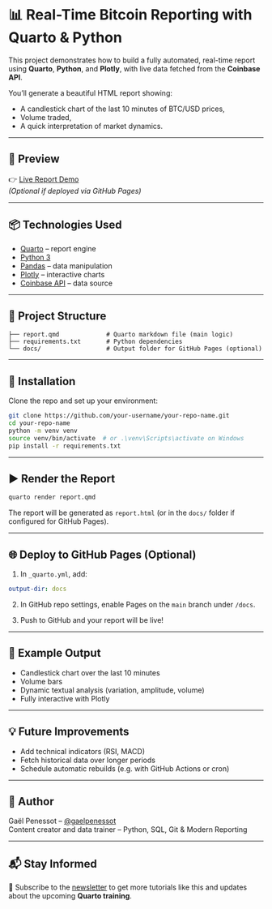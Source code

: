 # 📊 Real-Time Bitcoin Reporting with Quarto & Python

This project demonstrates how to build a fully automated, real-time report using **Quarto**, **Python**, and **Plotly**, with live data fetched from the **Coinbase API**.

You’ll generate a beautiful HTML report showing:
- A candlestick chart of the last 10 minutes of BTC/USD prices,
- Volume traded,
- A quick interpretation of market dynamics.

---

## 🚀 Preview

👉 [Live Report Demo](https://gpenessot.github.io/real-time-bitcoin-quarto-report/)  
*(Optional if deployed via GitHub Pages)*

---

## 📦 Technologies Used

- [Quarto](https://quarto.org/) – report engine
- [Python 3](https://www.python.org/)
- [Pandas](https://pandas.pydata.org/) – data manipulation
- [Plotly](https://plotly.com/python/) – interactive charts
- [Coinbase API](https://docs.cloud.coinbase.com/exchange/docs/rest-api) – data source

---

## 📁 Project Structure

```
├── report.qmd             # Quarto markdown file (main logic)
├── requirements.txt       # Python dependencies
└── docs/                  # Output folder for GitHub Pages (optional)
```

---

## 🔧 Installation

Clone the repo and set up your environment:

```bash
git clone https://github.com/your-username/your-repo-name.git
cd your-repo-name
python -m venv venv
source venv/bin/activate  # or .\venv\Scripts\activate on Windows
pip install -r requirements.txt
```

---

## ▶️ Render the Report

```bash
quarto render report.qmd
```

The report will be generated as `report.html` (or in the `docs/` folder if configured for GitHub Pages).

---

## 🌐 Deploy to GitHub Pages (Optional)

1. In `_quarto.yml`, add:
```yaml
output-dir: docs
```

2. In GitHub repo settings, enable Pages on the `main` branch under `/docs`.

3. Push to GitHub and your report will be live!

---

## 🧪 Example Output

- Candlestick chart over the last 10 minutes
- Volume bars
- Dynamic textual analysis (variation, amplitude, volume)
- Fully interactive with Plotly

---

## 💡 Future Improvements

- Add technical indicators (RSI, MACD)
- Fetch historical data over longer periods
- Schedule automatic rebuilds (e.g. with GitHub Actions or cron)

---

## 📣 Author

Gaël Penessot – [@gaelpenessot](https://www.linkedin.com/in/gael-penessot/)  
Content creator and data trainer – Python, SQL, Git & Modern Reporting

---

## 📬 Stay Informed

📩 Subscribe to the [newsletter](https://datagyver.substack.com/subscribe) to get more tutorials like this and updates about the upcoming **Quarto training**.

